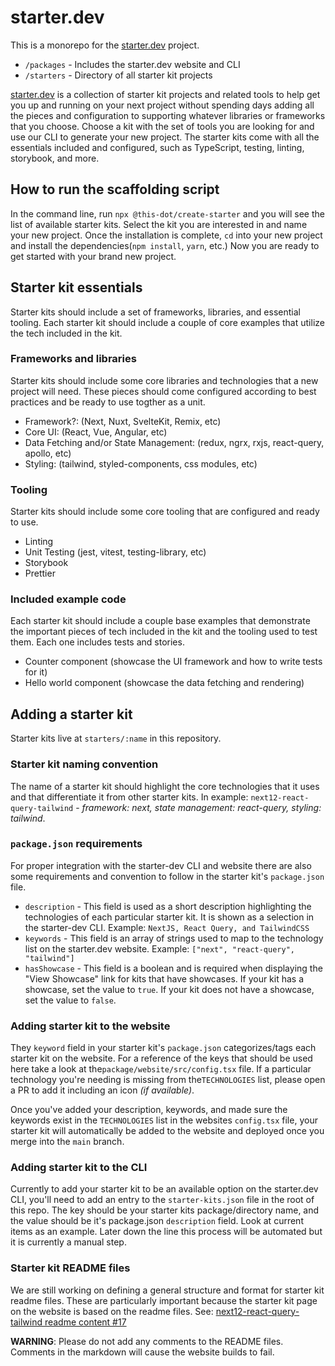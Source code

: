 # starter.dev

This is a monorepo for the [starter.dev](https://starter.dev/) project.

- `/packages` - Includes the starter.dev website and CLI
- `/starters` - Directory of all starter kit projects

[starter.dev](https://starter.dev/) is a collection of starter kit projects and related tools to help get you up and running on your next project without spending days adding all the pieces and configuration to supporting whatever libraries or frameworks that you choose. Choose a kit with the set of tools you are looking for and use our CLI to generate your new project. The starter kits come with all the essentials included and configured, such as TypeScript, testing, linting, storybook, and more.

## How to run the scaffolding script

In the command line, run `npx @this-dot/create-starter` and you will see the list of available starter kits. Select the kit you are interested in and name your new project. Once the installation is complete, `cd` into your new project and install the dependencies(`npm install`, `yarn`, etc.) Now you are ready to get started with your brand new project.

## Starter kit essentials

Starter kits should include a set of frameworks, libraries, and essential tooling. Each starter kit should include a couple of core examples that utilize the tech included in the kit.

### Frameworks and libraries

Starter kits should include some core libraries and technologies that a new project will need. These pieces should come configured according to best practices and be ready to use togther as a unit.

- Framework?: (Next, Nuxt, SvelteKit, Remix, etc)
- Core UI: (React, Vue, Angular, etc)
- Data Fetching and/or State Management: (redux, ngrx, rxjs, react-query, apollo, etc)
- Styling: (tailwind, styled-components, css modules, etc)

### Tooling

Starter kits should include some core tooling that are configured and ready to use.

- Linting
- Unit Testing (jest, vitest, testing-library, etc)
- Storybook
- Prettier

### Included example code

Each starter kit should include a couple base examples that demonstrate the important pieces of tech included in the kit and the tooling used to test them. Each one includes tests and stories.

- Counter component (showcase the UI framework and how to write tests for it)
- Hello world component (showcase the data fetching and rendering)

## Adding a starter kit

Starter kits live at `starters/:name` in this repository.

### Starter kit naming convention

The name of a starter kit should highlight the core technologies that it uses and that differentiate it from other starter kits. In example: `next12-react-query-tailwind` - _framework: next, state management: react-query, styling: tailwind_.

### `package.json` requirements

For proper integration with the starter-dev CLI and website there are also some requirements and convention to follow in the starter kit's `package.json` file.

- `description` - This field is used as a short description highlighting the technologies of each particular starter kit. It is shown as a selection in the starter-dev CLI. Example: `NextJS, React Query, and TailwindCSS`
- `keywords` - This field is an array of strings used to map to the technology list on the starter.dev website. Example: `["next", "react-query", "tailwind"]`
- `hasShowcase` - This field is a boolean and is required when displaying the "View Showcase" link for kits that have showcases. If your kit has a showcase, set the value to `true`. If your kit does not have a showcase, set the value to `false`.

### Adding starter kit to the website

They `keyword` field in your starter kit's `package.json` categorizes/tags each starter kit on the website. For a reference of the keys that should be used here take a look at the`package/website/src/config.tsx` file. If a particular technology you're needing is missing from the`TECHNOLOGIES` list, please open a PR to add it including an icon _(if available)_.

Once you've added your description, keywords, and made sure the keywords exist in the `TECHNOLOGIES` list in the websites `config.tsx` file, your starter kit will automatically be added to the website and deployed once you merge into the `main` branch.

### Adding starter kit to the CLI

Currently to add your starter kit to be an available option on the starter.dev CLI, you'll need to add an entry to the `starter-kits.json` file in the root of this repo. The key should be your starter kits package/directory name, and the value should be it's package.json `description` field. Look at current items as an example. Later down the line this process will be automated but it is currently a manual step.

### Starter kit README files

We are still working on defining a general structure and format for starter kit readme files. These are particularly important because the starter kit page on the website is based on the readme files. See: [next12-react-query-tailwind readme content #17](https://github.com/thisdot/starter.dev/pull/17)

**WARNING**: Please do not add any comments to the README files. Comments in the markdown will cause the website builds to fail.
